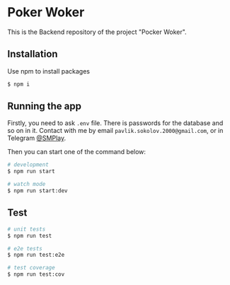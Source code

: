 # Poker Woker

This is the Backend repository of the project "Pocker Woker".

## Installation

Use npm to install packages

```bash
$ npm i
```

## Running the app

Firstly, you need to ask `.env` file. There is passwords for the database and so on in it. Contact with me by email `pavlik.sokolov.2000@gmail.com`, or in Telegram [@SMPlay](https://t.me/SMPlay500).

Then you can start one of the command below:

```bash
# development
$ npm run start

# watch mode
$ npm run start:dev
```

## Test

```bash
# unit tests
$ npm run test

# e2e tests
$ npm run test:e2e

# test coverage
$ npm run test:cov
```
